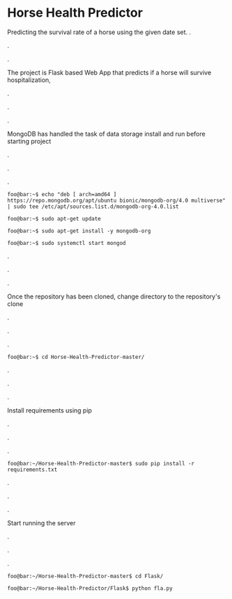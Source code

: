 # Horse Health Predictor
Predicting the survival rate of a horse using the given date set.
.

.

.

The project is Flask based Web App that predicts if a horse will survive hospitalization,

.

.

.

MongoDB has handled the task of data storage install and run before starting project

.

.

.

```console
foo@bar:~$ echo "deb [ arch=amd64 ] https://repo.mongodb.org/apt/ubuntu bionic/mongodb-org/4.0 multiverse" | sudo tee /etc/apt/sources.list.d/mongodb-org-4.0.list
```
```console
foo@bar:~$ sudo apt-get update
```
```console
foo@bar:~$ sudo apt-get install -y mongodb-org
```
```console
foo@bar:~$ sudo systemctl start mongod
```
.

.

.

Once the repository has been cloned, change directory to the repository's clone

.

.

.

```console
foo@bar:~$ cd Horse-Health-Predictor-master/

```
.

.

.

Install requirements using pip 

.

.

.

```console
foo@bar:~/Horse-Health-Predictor-master$ sudo pip install -r requirements.txt

```
.

.

.

Start running the server 

.

.

.

```console
foo@bar:~/Horse-Health-Predictor-master$ cd Flask/ 

foo@bar:~/Horse-Health-Predictor/Flask$ python fla.py

```
